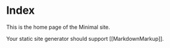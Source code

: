 # Index

This is the home page of the Minimal site.

Your static site generator should support [[MarkdownMarkup]].
